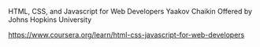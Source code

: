 HTML, CSS, and Javascript for Web Developers
Yaakov Chaikin
Offered by Johns Hopkins University

https://www.coursera.org/learn/html-css-javascript-for-web-developers